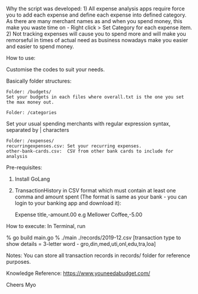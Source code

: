 Why the script was developed:
	1) All expense analysis apps require force you to add each expense and define each expense into defined category. 
As there are many merchant names as and when you spend money, this make you waste time on - Right click > Set Category for each expense item. 
	2) Not tracking expenses will cause you to spend more and will make you remorseful in times of actual need as business nowadays make you easier and easier to spend money.


How to use:

Customise the codes to suit your needs. 

Basically folder structures:

	Folder: /budgets/ 
	Set your budgets in each files where overall.txt is the one you set the max money out. 

	Folder: /categories 
Set your usual spending merchants with regular expression syntax, separated by | characters

	Folder: /expenses/
	recurringexpenses.csv: Set your recurring expenses.
	other-bank-cards.csv:  CSV from other bank cards to include for analysis


Pre-requisites:
1. Install GoLang
2. TransactionHistory in CSV format which must contain at least one comma and amount spent (The format is same as your bank - you can login to your banking app and download it):

   Expense title,-amount.00
   e.g 
   Mellower Coffee,-5.00


How to execute:
In Terminal, run

% go build main.go
% ./main ./records/2019-12.csv [transaction type to show details = 3-letter word - gro,din,med,uti,onl,edu,tra,loa]

Notes:
You can store all transaction records in records/ folder for reference purposes. 
 

Knowledge Reference:
https://www.youneedabudget.com/



Cheers
Myo 